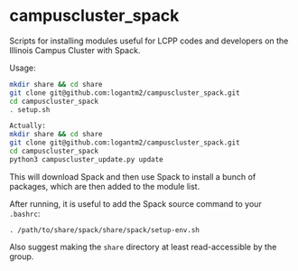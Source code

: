 # campuscluster_spack

Scripts for installing modules useful for LCPP codes and developers on the Illinois Campus Cluster with Spack.

Usage:
```bash
mkdir share && cd share
git clone git@github.com:logantm2/campuscluster_spack.git
cd campuscluster_spack
. setup.sh

Actually:
mkdir share && cd share
git clone git@github.com:logantm2/campuscluster_spack.git
cd campuscluster_spack
python3 campuscluster_update.py update
```
This will download Spack and then use Spack to install a bunch of packages,
which are then added to the module list.

After running, it is useful to add the Spack source command to your `.bashrc`:

`. /path/to/share/spack/share/spack/setup-env.sh`

Also suggest making the `share` directory at least read-accessible by the group.
